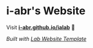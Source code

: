 
# i-abr's Website

Visit **[i-abr.github.io/ialab](https://i-abr.github.io/ialab)** 🚀

_Built with [Lab Website Template](https://greene-lab.gitbook.io/lab-website-template-docs)_

